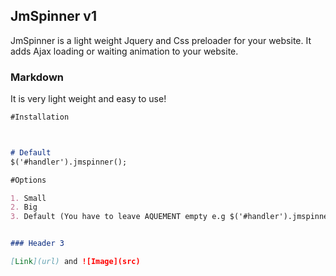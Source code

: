 ## JmSpinner v1


JmSpinner is a light weight Jquery and Css preloader for your website. It adds Ajax loading or waiting animation to your website.

### Markdown

It is very light weight and easy to use!

```markdown
#Installation



# Default
$('#handler').jmspinner();

#Options

1. Small
2. Big
3. Default (You have to leave AQUEMENT empty e.g $('#handler').jmspinner()).


### Header 3

[Link](url) and ![Image](src)
```

